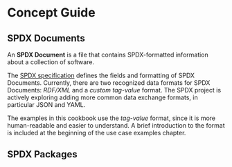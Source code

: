 # Concept Guide

## SPDX Documents

An **SPDX Document** is a file that contains SPDX-formatted information about a
collection of software.

The [SPDX specification](https://spdx.org/specifications) defines the fields and
formatting of SPDX Documents. Currently, there are two recognized data formats
for SPDX Documents: *RDF/XML* and a *custom tag-value* format. The SPDX project
is actively exploring adding more common data exchange formats, in particular
JSON and YAML.

The examples in this cookbook use the *tag-value* format, since it is more
human-readable and easier to understand. A brief introduction to the format is
included at the beginning of the use case examples chapter.

## SPDX Packages



